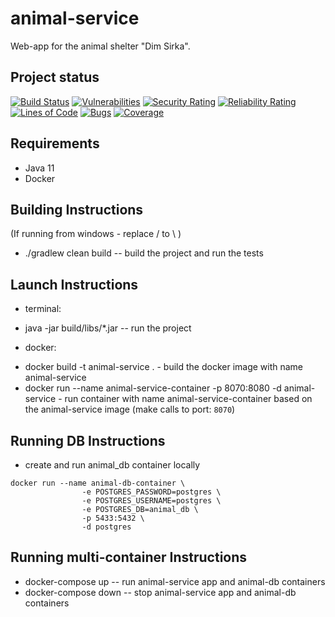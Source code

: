 # animal-service
Web-app for the animal shelter "Dim Sirka".

## Project status
[![Build Status](https://travis-ci.com/dim-sirka/animal-service.svg?branch=main)](https://travis-ci.com/dim-sirka/animal-service)
[![Vulnerabilities](https://sonarcloud.io/api/project_badges/measure?project=dim-sirka_animal-service&metric=vulnerabilities)](https://sonarcloud.io/dashboard?id=dim-sirka_animal-service)
[![Security Rating](https://sonarcloud.io/api/project_badges/measure?project=dim-sirka_animal-service&metric=security_rating)](https://sonarcloud.io/dashboard?id=dim-sirka_animal-service)
[![Reliability Rating](https://sonarcloud.io/api/project_badges/measure?project=dim-sirka_animal-service&metric=reliability_rating)](https://sonarcloud.io/dashboard?id=dim-sirka_animal-service)
[![Lines of Code](https://sonarcloud.io/api/project_badges/measure?project=dim-sirka_animal-service&metric=ncloc)](https://sonarcloud.io/dashboard?id=dim-sirka_animal-service)
[![Bugs](https://sonarcloud.io/api/project_badges/measure?project=dim-sirka_animal-service&metric=bugs)](https://sonarcloud.io/dashboard?id=dim-sirka_animal-service)
[![Coverage](https://sonarcloud.io/api/project_badges/measure?project=dim-sirka_animal-service&metric=coverage)](https://sonarcloud.io/dashboard?id=dim-sirka_animal-service)
## Requirements
* Java 11
* Docker

## Building Instructions
(If running from windows - replace / to \ )
 * ./gradlew clean build -- build the project and run the tests

## Launch Instructions 
 - terminal:
 * java -jar build/libs/*.jar -- run the project
 - docker:
 * docker build -t animal-service . - build the docker image with name animal-service
 * docker run --name animal-service-container -p 8070:8080 -d animal-service - run container with name animal-service-container based on the animal-service image
 (make calls to port: `8070`)
 
## Running DB Instructions
 * create and run animal_db container locally
 ```
 docker run --name animal-db-container \
                 -e POSTGRES_PASSWORD=postgres \
                 -e POSTGRES_USERNAME=postgres \
                 -e POSTGRES_DB=animal_db \
                 -p 5433:5432 \
                 -d postgres 
 ```

## Running multi-container Instructions
* docker-compose up -- run animal-service app and animal-db containers
* docker-compose down -- stop animal-service app and animal-db containers
